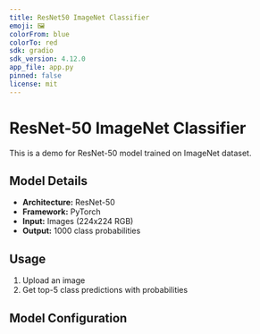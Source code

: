 ```yaml
---
title: ResNet50 ImageNet Classifier
emoji: 🖼️
colorFrom: blue
colorTo: red
sdk: gradio
sdk_version: 4.12.0
app_file: app.py
pinned: false
license: mit
---
```


# ResNet-50 ImageNet Classifier

This is a demo for ResNet-50 model trained on ImageNet dataset.

## Model Details

- **Architecture:** ResNet-50
- **Framework:** PyTorch
- **Input:** Images (224x224 RGB)
- **Output:** 1000 class probabilities

## Usage

1. Upload an image
2. Get top-5 class predictions with probabilities

## Model Configuration